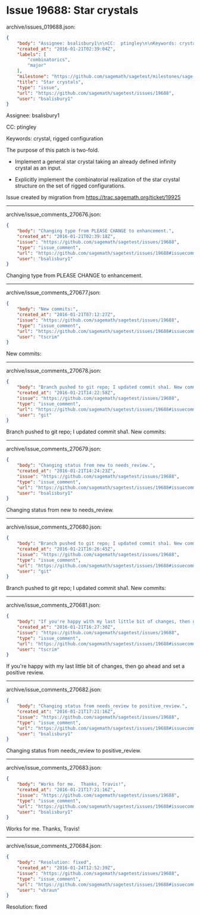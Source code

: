# Issue 19688: Star crystals

archive/issues_019688.json:
```json
{
    "body": "Assignee: bsalisbury1\n\nCC:  ptingley\n\nKeywords: crystal, rigged configuration\n\nThe purpose of this patch is two-fold.\n\n- Implement a general star crystal taking an already defined infinity crystal as an input.\n\n- Explicitly implement the combinatorial realization of the star crystal structure on the set of rigged configurations.\n\nIssue created by migration from https://trac.sagemath.org/ticket/19925\n\n",
    "created_at": "2016-01-21T02:39:04Z",
    "labels": [
        "combinatorics",
        "major"
    ],
    "milestone": "https://github.com/sagemath/sagetest/milestones/sage-7.1",
    "title": "Star crystals",
    "type": "issue",
    "url": "https://github.com/sagemath/sagetest/issues/19688",
    "user": "bsalisbury1"
}
```
Assignee: bsalisbury1

CC:  ptingley

Keywords: crystal, rigged configuration

The purpose of this patch is two-fold.

- Implement a general star crystal taking an already defined infinity crystal as an input.

- Explicitly implement the combinatorial realization of the star crystal structure on the set of rigged configurations.

Issue created by migration from https://trac.sagemath.org/ticket/19925





---

archive/issue_comments_270676.json:
```json
{
    "body": "Changing type from PLEASE CHANGE to enhancement.",
    "created_at": "2016-01-21T02:39:18Z",
    "issue": "https://github.com/sagemath/sagetest/issues/19688",
    "type": "issue_comment",
    "url": "https://github.com/sagemath/sagetest/issues/19688#issuecomment-270676",
    "user": "bsalisbury1"
}
```

Changing type from PLEASE CHANGE to enhancement.



---

archive/issue_comments_270677.json:
```json
{
    "body": "New commits:",
    "created_at": "2016-01-21T07:12:27Z",
    "issue": "https://github.com/sagemath/sagetest/issues/19688",
    "type": "issue_comment",
    "url": "https://github.com/sagemath/sagetest/issues/19688#issuecomment-270677",
    "user": "tscrim"
}
```

New commits:



---

archive/issue_comments_270678.json:
```json
{
    "body": "Branch pushed to git repo; I updated commit sha1. New commits:",
    "created_at": "2016-01-21T14:22:58Z",
    "issue": "https://github.com/sagemath/sagetest/issues/19688",
    "type": "issue_comment",
    "url": "https://github.com/sagemath/sagetest/issues/19688#issuecomment-270678",
    "user": "git"
}
```

Branch pushed to git repo; I updated commit sha1. New commits:



---

archive/issue_comments_270679.json:
```json
{
    "body": "Changing status from new to needs_review.",
    "created_at": "2016-01-21T14:24:23Z",
    "issue": "https://github.com/sagemath/sagetest/issues/19688",
    "type": "issue_comment",
    "url": "https://github.com/sagemath/sagetest/issues/19688#issuecomment-270679",
    "user": "bsalisbury1"
}
```

Changing status from new to needs_review.



---

archive/issue_comments_270680.json:
```json
{
    "body": "Branch pushed to git repo; I updated commit sha1. New commits:",
    "created_at": "2016-01-21T16:26:45Z",
    "issue": "https://github.com/sagemath/sagetest/issues/19688",
    "type": "issue_comment",
    "url": "https://github.com/sagemath/sagetest/issues/19688#issuecomment-270680",
    "user": "git"
}
```

Branch pushed to git repo; I updated commit sha1. New commits:



---

archive/issue_comments_270681.json:
```json
{
    "body": "If you're happy with my last little bit of changes, then go ahead and set a positive review.",
    "created_at": "2016-01-21T16:27:30Z",
    "issue": "https://github.com/sagemath/sagetest/issues/19688",
    "type": "issue_comment",
    "url": "https://github.com/sagemath/sagetest/issues/19688#issuecomment-270681",
    "user": "tscrim"
}
```

If you're happy with my last little bit of changes, then go ahead and set a positive review.



---

archive/issue_comments_270682.json:
```json
{
    "body": "Changing status from needs_review to positive_review.",
    "created_at": "2016-01-21T17:21:16Z",
    "issue": "https://github.com/sagemath/sagetest/issues/19688",
    "type": "issue_comment",
    "url": "https://github.com/sagemath/sagetest/issues/19688#issuecomment-270682",
    "user": "bsalisbury1"
}
```

Changing status from needs_review to positive_review.



---

archive/issue_comments_270683.json:
```json
{
    "body": "Works for me.  Thanks, Travis!",
    "created_at": "2016-01-21T17:21:16Z",
    "issue": "https://github.com/sagemath/sagetest/issues/19688",
    "type": "issue_comment",
    "url": "https://github.com/sagemath/sagetest/issues/19688#issuecomment-270683",
    "user": "bsalisbury1"
}
```

Works for me.  Thanks, Travis!



---

archive/issue_comments_270684.json:
```json
{
    "body": "Resolution: fixed",
    "created_at": "2016-01-24T12:52:39Z",
    "issue": "https://github.com/sagemath/sagetest/issues/19688",
    "type": "issue_comment",
    "url": "https://github.com/sagemath/sagetest/issues/19688#issuecomment-270684",
    "user": "vbraun"
}
```

Resolution: fixed
